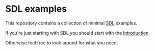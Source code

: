 # SDL examples

This repository contains a collection of minimal [SDL][SDL] examples.

[SDL]: https://www.libsdl.org/


If you're just starting with SDL you should start with the [Introduction](introduction.md).

Otherwise feel free to look around for what you need.

